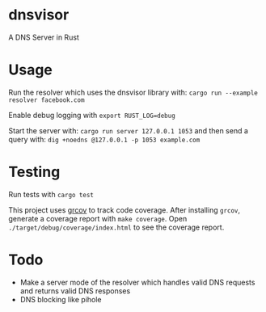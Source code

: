 # dnsvisor
A DNS Server in Rust


# Usage
Run the resolver which uses the dnsvisor library with: `cargo run --example resolver facebook.com`

Enable debug logging with `export RUST_LOG=debug`

Start the server with:
`cargo run server 127.0.0.1 1053`
and then send a query with:
`dig +noedns @127.0.0.1 -p 1053 example.com`

# Testing
Run tests with `cargo test`

This project uses [grcov](https://github.com/mozilla/grcov) to track code coverage.
After installing `grcov`, generate a coverage report with `make coverage`.
Open `./target/debug/coverage/index.html` to see the coverage report.

# Todo
- Make a server mode of the resolver which handles valid DNS requests and returns valid DNS responses
- DNS blocking like pihole

